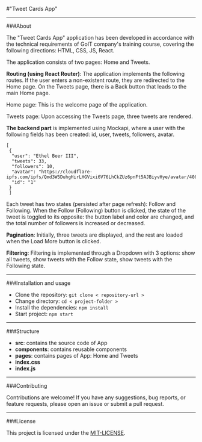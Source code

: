 #"Tweet Cards App"

---

###About

The "Tweet Cards App" application has been developed in accordance with the
technical requirements of GoIT company's training course, covering the following
directions: HTML, CSS, JS, React.

The application consists of two pages: Home and Tweets.

**Routing (using React Router)**: The application implements the following
routes. If the user enters a non-existent route, they are redirected to the Home
page. On the Tweets page, there is a Back button that leads to the main Home
page.

Home page: This is the welcome page of the application.

Tweets page: Upon accessing the Tweets page, three tweets are rendered.

**The backend part** is implemented using Mockapi, where a user with the
following fields has been created: id, user, tweets, followers, avatar.

```
[
 {
  "user": "Ethel Beer III",
  "tweets": 33,
  "followers": 10,
  "avatar": "https://cloudflare-ipfs.com/ipfs/Qmd3W5DuhgHirLHGVixi6V76LhCkZUz6pnFt5AJBiyvHye/avatar/408.jpg",
  "id": "1"
 }
 ]

```

Each tweet has two states (persisted after page refresh): Follow and Following.
When the Follow (Following) button is clicked, the state of the tweet is toggled
to its opposite: the button label and color are changed, and the total number of
followers is increased or decreased.

**Pagination**: Initially, three tweets are displayed, and the rest are loaded
when the Load More button is clicked.

**Filtering**: Filtering is implemented through a Dropdown with 3 options: show
all tweets, show tweets with the Follow state, show tweets with the Following
state.

---

###Installation and usage

- Clone the repository: `git clone < repository-url >`
- Change directory: `cd < project-folder >`
- Install the dependencies: `npm install`
- Start project: `npm start`

---

###Structure

- **src**: contains the source code of App
- **components**: contains reusable components
- **pages**: contains pages of App: Home and Tweets
- **index.css**
- **index.js**

---

###Contributing

Contributions are welcome! If you have any suggestions, bug reports, or feature
requests, please open an issue or submit a pull request.

---

###License

This project is licensed under the
[MIT-LICENSE](https://github.com/git/git-scm.com/blob/main/MIT-LICENSE.txt).
